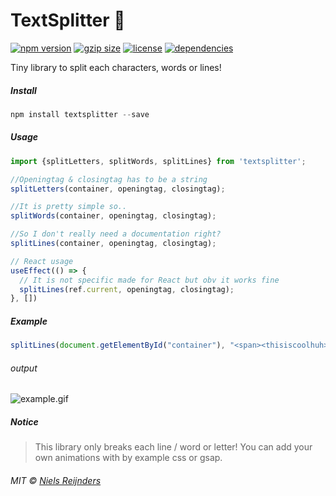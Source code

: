 # TextSplitter 🥭

[![npm version](https://img.shields.io/npm/v/textsplitter.svg?style=for-the-badge&colorB=ACC7C3)](https://www.npmjs.com/package/textsplitter)
[![gzip size](https://img.shields.io/bundlephobia/minzip/textsplitter.svg?colorB=ACC7C3&label=GZIP%20SIZE&style=for-the-badge)](https://unpkg.com/textsplitter)
[![license](https://img.shields.io/npm/l/textsplitter.svg?style=for-the-badge&colorB=ACC7C3)](https://github.com/nielsreijnders/textsplitter/blob/master/LICENSE)
[![dependencies](https://img.shields.io/badge/dependencies-none-ff69b4.svg?style=for-the-badge&colorB=ACC7C3)](https://github.com)

Tiny library to split each characters, words or lines! 

##### Install

```js
npm install textsplitter --save
```

##### Usage

```js
import {splitLetters, splitWords, splitLines} from 'textsplitter';

//Openingtag & closingtag has to be a string
splitLetters(container, openingtag, closingtag);

//It is pretty simple so..
splitWords(container, openingtag, closingtag);

//So I don't really need a documentation right?
splitLines(container, openingtag, closingtag);

// React usage
useEffect(() => {
  // It is not specific made for React but obv it works fine
  splitLines(ref.current, openingtag, closingtag);
}, [])

```

##### Example

```js
splitLines(document.getElementById("container"), "<span><thisiscoolhuh>", "</thisiscoolhuh></span>");
```
###### output

![example.gif](https://media.giphy.com/media/jxchZz0EDhQ7QmYEwD/giphy.gif)

##### Notice

> This library only breaks each line / word or letter! You can add your own animations with by example css or gsap.

###### MIT © <a href="#?????portfolio_coming_soon">Niels Reijnders</a>
